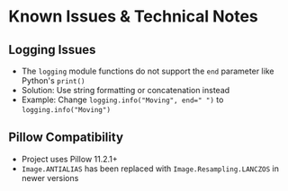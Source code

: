 # Known Issues & Technical Notes

## Logging Issues
- The `logging` module functions do not support the `end` parameter like Python's `print()`
- Solution: Use string formatting or concatenation instead
- Example: Change `logging.info("Moving", end=" ")` to `logging.info("Moving")`

## Pillow Compatibility
- Project uses Pillow 11.2.1+
- `Image.ANTIALIAS` has been replaced with `Image.Resampling.LANCZOS` in newer versions 